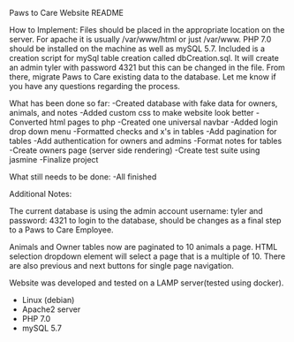 Paws to Care Website README

How to Implement:
Files should be placed in the appropriate location on the server. For apache it is usually /var/www/html or just /var/www. PHP 7.0 should be installed on the machine as well as mySQL 5.7. Included is a creation script for mySql table creation called dbCreation.sql. It will create an admin tyler with password 4321 but this can be changed in the file. From there, migrate Paws to Care existing data to the database. Let me know if you have any questions regarding the process.



What has been done so far:
-Created database with fake data for owners, animals, and notes
-Added custom css to make website look better
-Converted html pages to php
-Created one universal navbar
-Added login drop down menu
-Formatted checks and x's in tables
-Add pagination for tables
-Add authentication for owners and admins
-Format notes for tables
-Create owners page (server side rendering)
-Create test suite using jasmine
-Finalize project

What still needs to be done:
-All finished



Additional Notes:

The current database is using the admin account username: tyler and password: 4321 to login to the database, should be changes as a final step to a Paws to Care Employee.

Animals and Owner tables now are paginated to 10 animals a page. HTML selection dropdown element will select a page that is a multiple of 10. There are also previous and next buttons for single page navigation.

Website was developed and tested on a LAMP server(tested using docker). 
- Linux (debian)
- Apache2 server
- PHP 7.0
- mySQL 5.7


